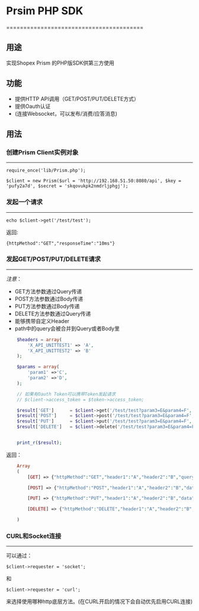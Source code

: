 # Prsim PHP SDK
========================================

## 用途

实现Shopex Prism 的PHP版SDK供第三方使用

## 功能

- 提供HTTP API调用（GET/POST/PUT/DELETE方式）
- 提供Oauth认证
- (连接Websocket，可以发布/消费/应答消息)


## 用法


### 创建Prism Client实例对象
-----------------------------------------

    require_once('lib/Prism.php');

    $client = new Prism($url = 'http://192.168.51.50:8080/api', $key = 'pufy2a7d', $secret = 'skqovukpk2nmdrljphgj');


### 发起一个请求
-----------------------------------------
    echo $client->get('/test/test');
返回: 

    {httpMethod":"GET","responseTime":"10ms"}

### 发起GET/POST/PUT/DELETE请求
-----------------------------------------

*注意*：
- GET方法参数通过Query传递
- POST方法参数通过Body传递
- PUT方法参数通过Body传递
- DELETE方法参数通过Query传递
- 能够携带自定义Header
- path中的query会被合并到Query或者Body里

```php
    $headers = array(
        'X_API_UNITTEST1' => 'A',
        'X_API_UNITTEST2' => 'B'
    );

    $params = array(
        'param1' =>'C',
        'param2' =>'D',
    );

    // 如果有Oauth Token可以携带Token发起请求
    // $client->access_token = $token->access_token;

    $result['GET']      = $client->get('/test/test?param3=E&param4=F', $params, $headers);
    $result['POST']     = $client->post('/test/test?param3=E&param4=F', $params, $headers);
    $result['PUT']      = $client->put('/test/test?param3=E&param4=F', $params, $headers);
    $result['DELETE']   = $client->delete('/test/test?param3=E&param4=F', $params, $headers);


    print_r($result);
```

返回：
```php
    Array                                                                                                                                                   
    (                                                                                                                                                       
        [GET] => {"httpMethod":"GET","header1":"A","header2":"B","query":{"param1":"C","param2":"D","param3":"E","param4":"F"},"responseTime":"10ms"}       

        [POST] => {"httpMethod":"POST","header1":"A","header2":"B","data":{"param1":"C","param2":"D","param3":"E","param4":"F"},"responseTime":"10ms"}      

        [PUT] => {"httpMethod":"PUT","header1":"A","header2":"B","data":{"param1":"C","param2":"D","param3":"E","param4":"F"},"responseTime":"10ms"}        

        [DELETE] => {"httpMethod":"DELETE","header1":"A","header2":"B","query":{"param1":"C","param2":"D","param3":"E","param4":"F"},"responseTime":"10ms"} 

    )                                                                                                                                                       
```

### CURL和Socket连接
-----------------------------------------

可以通过：

    $client->requester = 'socket';
和

    $client->requester = 'curl';
    
来选择使用哪种http底层方法。(在CURL开启的情况下会自动优先启用CURL连接)  